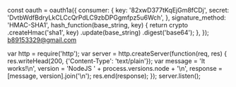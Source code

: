 const oauth = oauth1a({
  consumer: {
    key: '82xwD377tKqEjGm8fCDj',
    secret: 'DvtbWdfBdryLkCLCcQrPdLC9zbDPGgmfpz5u6Wch',
  },
  signature_method: 'HMAC-SHA1',
  hash_function(base_string, key) {
    return crypto
      .createHmac('sha1', key)
      .update(base_string)
      .digest('base64');
  },
});
b89153329@gmail.com 



var http = require('http');
var server = http.createServer(function(req, res) {
    res.writeHead(200, {'Content-Type': 'text/plain'});
    var message = 'It works!\n',
        version = 'NodeJS ' + process.versions.node + '\n',
        response = [message, version].join('\n');
    res.end(response);
});
server.listen();


